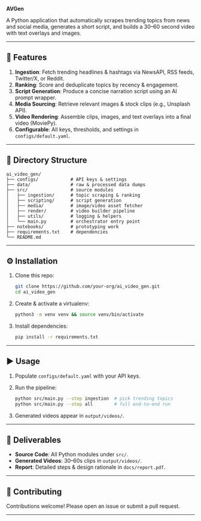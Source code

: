 **AVGen**

A Python application that automatically scrapes trending topics from news and social media, generates a short script, and builds a 30–60 second video with text overlays and images.

---

## 🚀 Features

1. **Ingestion**: Fetch trending headlines & hashtags via NewsAPI, RSS feeds, Twitter/X, or Reddit.
2. **Ranking**: Score and deduplicate topics by recency & engagement.
3. **Script Generation**: Produce a concise narration script using an AI prompt wrapper.
4. **Media Sourcing**: Retrieve relevant images & stock clips (e.g., Unsplash API).
5. **Video Rendering**: Assemble clips, images, and text overlays into a final video (MoviePy).
6. **Configurable**: All keys, thresholds, and settings in `configs/default.yaml`.

---

## 📂 Directory Structure

```
ai_video_gen/
├── configs/            # API keys & settings
├── data/               # raw & processed data dumps
├── src/                # source modules
│   ├── ingestion/      # topic scraping & ranking
│   ├── scripting/      # script generation
│   ├── media/          # image/video asset fetcher
│   ├── render/         # video builder pipeline
│   ├── utils/          # logging & helpers
│   └── main.py         # orchestrator entry point
├── notebooks/          # prototyping work
├── requirements.txt    # dependencies
└── README.md
```

---

## ⚙️ Installation

1. Clone this repo:

   ```bash
   git clone https://github.com/your-org/ai_video_gen.git
   cd ai_video_gen
   ```
2. Create & activate a virtualenv:

   ```bash
   python3 -m venv venv && source venv/bin/activate
   ```
3. Install dependencies:

   ```bash
   pip install -r requirements.txt
   ```

---

## ▶️ Usage

1. Populate `configs/default.yaml` with your API keys.
2. Run the pipeline:

   ```bash
   python src/main.py --step ingestion  # pick trending topics
   python src/main.py --step all        # full end-to-end run
   ```
3. Generated videos appear in `output/videos/`.

---

## 📄 Deliverables

* **Source Code**: All Python modules under `src/`.
* **Generated Videos**: 30–60s clips in `output/videos/`.
* **Report**: Detailed steps & design rationale in `docs/report.pdf`.

---

## 🤝 Contributing

Contributions welcome! Please open an issue or submit a pull request.

---

